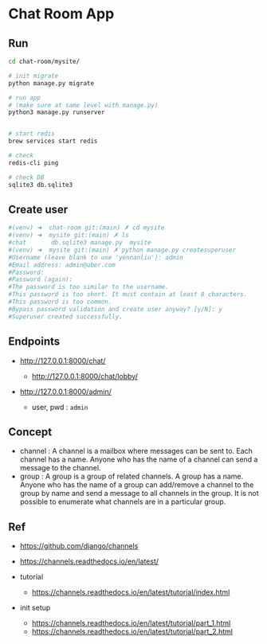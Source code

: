 # Chat Room App

## Run
```bash
cd chat-room/mysite/

# init migrate
python manage.py migrate

# run app
# (make sure at same level with manage.py)
python3 manage.py runserver


# start redis 
brew services start redis

# check
redis-cli ping
```

```bash
# check DB
sqlite3 db.sqlite3
```

## Create user
```bash
#(venv) ➜  chat-room git:(main) ✗ cd mysite 
#(venv) ➜  mysite git:(main) ✗ ls
#chat       db.sqlite3 manage.py  mysite
#(venv) ➜  mysite git:(main) ✗ python manage.py createsuperuser
#Username (leave blank to use 'yennanliu'): admin
#Email address: admin@uber.com
#Password: 
#Password (again): 
#The password is too similar to the username.
#This password is too short. It must contain at least 8 characters.
#This password is too common.
#Bypass password validation and create user anyway? [y/N]: y
#Superuser created successfully.
```

## Endpoints

- http://127.0.0.1:8000/chat/
  - http://127.0.0.1:8000/chat/lobby/

- http://127.0.0.1:8000/admin/
  - user, pwd : `admin`


## Concept

- channel : A channel is a mailbox where messages can be sent to. Each channel has a name. Anyone who has the name of a channel can send a message to the channel.
- group : A group is a group of related channels. A group has a name. Anyone who has the name of a group can add/remove a channel to the group by name and send a message to all channels in the group. It is not possible to enumerate what channels are in a particular group.

## Ref

- https://github.com/django/channels
- https://channels.readthedocs.io/en/latest/

- tutorial
  - https://channels.readthedocs.io/en/latest/tutorial/index.html
- init setup
  - https://channels.readthedocs.io/en/latest/tutorial/part_1.html
  - https://channels.readthedocs.io/en/latest/tutorial/part_2.html